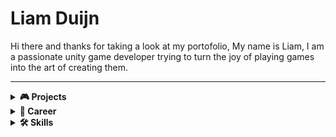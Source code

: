 # Liam Duijn

Hi there and thanks for taking a look at my portofolio, My name is Liam, I am a passionate unity game developer trying to turn the joy of playing games into the art of creating them.

---

<details>
  <summary><strong>🎮 Projects</strong></summary>

  - **A Cookie's Quest** – A Cookie's Quest is an endless 2D arcade game developed in Unity and published on the Play Store. I designed and built this game as a way to complete a fully realized small-scale project, allowing me to become familiar with every stage of the game development process — from concept to release. I knew I would inevitably work on larger games in the future, so this project was a valuable way to prepare for that growth. Publishing the game on the Play Store was not only a way to share my creation with others, but also a meaningful test to see if my work met the standards required for public release, while gaining insight into the publishing side of game development.    
    *Technologies:* Unity, C#, Git, milanote, aseprite, ableton 12  
    *Solo project — built from concept to release. Only used assets for background and sound effects. Everything else is 100% made by me*
    
    [![Get it on Google Play](https://play.google.com/intl/en_us/badges/static/images/badges/en_badge_web_generic.png)](https://play.google.com/store/apps/details?id=com.liamDCreator)
  - **A slippery slime** 
</details>

<details>
  <summary><strong>💼 Career</strong></summary>

  - **Unity Game Developer (Freelance / Personal Projects)**  
    *2024 – Present*  
    Created and published independent games while continuously expanding skills in game design, coding, and production pipelines.

  - **Team Collaboration Experience**  
    Worked in small, Git-based development teams on collaborative Unity projects, practicing version control, branching, and merges.

</details>

<details>
  <summary><strong>🛠 Skills</strong></summary>

  - Unity (2D/3D)
  - C#
  - Git & GitHub (branching, team workflow)
  - Pixel Art
  - Game Design

</details>

